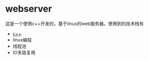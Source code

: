 # webserver
这是一个使用c++开发的，基于linux的web服务器。使用到的技术栈有
+ [c++](https://en.cppreference.com/w/cpp/)
+ linux编程
+ 线程池
+ IO多路复用